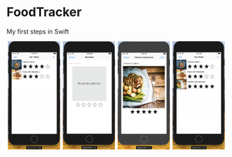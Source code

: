 # FoodTracker
My first steps in Swift


<div style="display: flex; justify-content: space-around;">
  <img src="https://github.com/iosypenk/FoodTracker/blob/master/screenshots/1.png" width="24%" />
  <img src="https://github.com/iosypenk/FoodTracker/blob/master/screenshots/2.png" width="24%" />
  <img src="https://github.com/iosypenk/FoodTracker/blob/master/screenshots/3.png" width="24%" />
  <img src="https://github.com/iosypenk/FoodTracker/blob/master/screenshots/4.png" width="24%" />
</div>
